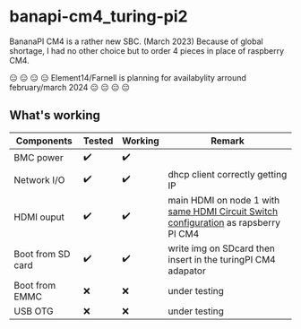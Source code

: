 # banapi-cm4_turing-pi2

BananaPI CM4 is a rather new SBC. (March 2023) Because of global shortage, I had no other choice but to order 4 pieces in place of raspberry CM4.

:expressionless: :expressionless: :expressionless: :expressionless: Element14/Farnell is planning for availabylity arround february/march 2024 :expressionless: :expressionless: :expressionless: :expressionless:

## What's working

Components |Tested | Working  | Remark
---|---|---| --
BMC power | :heavy_check_mark:|:heavy_check_mark: | 
Network I/O | :heavy_check_mark:|:heavy_check_mark: | dhcp client correctly getting IP
HDMI ouput| :heavy_check_mark: |:heavy_check_mark:| main HDMI on node 1 with [same HDMI Circuit Switch configuration](https://help.turingpi.com/hc/en-us/articles/8685766680477-Specifications-and-I-O-Ports#f231ec3c) as rapsberry PI CM4
Boot from SD card| :heavy_check_mark: |:heavy_check_mark:| write img on SDcard then insert in the turingPI CM4 adapator
Boot from EMMC | :x: |:x: | under testing
USB OTG | :x: |:x: | under testing